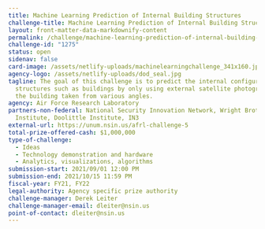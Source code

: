 ```yaml
---
title: Machine Learning Prediction of Internal Building Structures
challenge-title: Machine Learning Prediction of Internal Building Structures
layout: front-matter-data-markdownify-content
permalink: /challenge/machine-learning-prediction-of-internal-building-structures/
challenge-id: "1275"
status: open
sidenav: false
card-image: /assets/netlify-uploads/machinelearningchallenge_341x160.jpg
agency-logo: /assets/netlify-uploads/dod_seal.jpg
tagline: The goal of this challenge is to predict the internal configuration of
  structures such as buildings by only using external satellite photographs of
  the building taken from various angles.
agency: Air Force Research Laboratory
partners-non-federal: National Security Innovation Network, Wright Brothers
  Institute, Doolittle Institute, IN3
external-url: https://unum.nsin.us/afrl-challenge-5
total-prize-offered-cash: $1,000,000
type-of-challenge:
  - Ideas
  - Technology demonstration and hardware
  - Analytics, visualizations, algorithms
submission-start: 2021/09/01 12:00 PM
submission-end: 2021/10/15 11:59 PM
fiscal-year: FY21, FY22
legal-authority: Agency specific prize authority
challenge-manager: Derek Leiter
challenge-manager-email: dleiter@nsin.us
point-of-contact: dleiter@nsin.us
---
```

